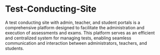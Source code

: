# Test-Conducting-Site
A test conducting site with admin, teacher, and student portals is a comprehensive platform designed to facilitate the administration and execution of assessments and exams. This platform serves as an efficient and centralized system for managing tests, enabling seamless communication and interaction between administrators, teachers, and students. 
